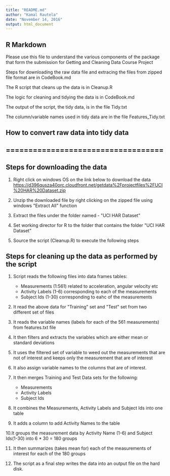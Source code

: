 ```yaml
---
title: "README.md"
author: "Kamal Rautela"
date: "November 14, 2016"
output: html_document
---
```

## R Markdown

Please use this file to understand the various components of the package that form the submission for Getting and Cleaning Data Course Project

Steps for downloading the raw data file and extracing the files from zipped file format are in CodeBook.md

The R script that cleans up the data is in Cleanup.R  

The logic for cleaning and tidying the data is in CodeBook.md

The output of the script, the tidy data, is in the file Tidy.txt

The column/variable names used in tidy data are in the file Features_Tidy.txt


## How to convert raw data into tidy data
## ===================================

## Steps for downloading the data
1. Right click on windows OS on the link below to download the data
https://d396qusza40orc.cloudfront.net/getdata%2Fprojectfiles%2FUCI%20HAR%20Dataset.zip

2. Unzip the downloaded file by right clicking on the zipped file using windows "Extract All" function

3. Extract the files under the folder named - "UCI HAR Dataset"

4. Set working director for R to the folder that contains the folder "UCI HAR Dataset"

5. Source the script (Cleanup.R) to execute the following steps

## Steps for cleaning up the data as performed by the script

1. Script reads the following files into data frames tables:
    - Measurements (1:561) related to acceleration, angular velocity etc
    - Activity Labels (1-6) corresponding to each of the measurements
    - Subject Ids (1-30) corresponding to eahc of the measurements

2. It read the above data for "Training" set and "Test" set
   from two different set of files

3. It  reads the variable names (labels for each of the 561 measurements) 
   from features.txt file

4. It then filters and extracts the variables which are either mean or standard deviations

5. It uses the filtered set of variable to weed out the measurements that are not of interest
   and keeps only the measurement that are of interest

6. It also assign variable names to the columns that are of interest. 

7. It then merges Training and Test Data sets for the following:
   - Measurements 
   - Activity Labels
   - Subject Ids

8. It combines the Measurements, Activity Labels and Subject Ids into one table

9. It adds a column to add Activity Names to the table

10.It groups the measurement data by Activity Name (1-6) and Subject Ids(1-30)
   into 6 * 30 = 180 groups

11. It then summarizes (takes mean for) each of the measurements of interest 
    for each of the 180 groups

12. The script as a final step writes the data into an output file on the hard disk.
